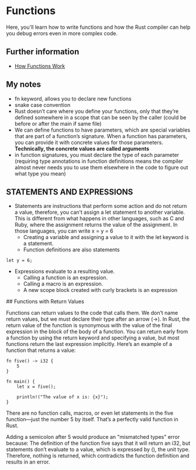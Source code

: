 # Functions

Here, you'll learn how to write functions and how the Rust compiler can help you debug errors even
in more complex code.

## Further information

- [How Functions Work](https://doc.rust-lang.org/book/ch03-03-how-functions-work.html)

## My notes

- fn keyword, allows you to declare new functions
- snake case convention
- Rust doesn’t care where you define your functions, only that they’re defined somewhere in a scope that can be seen by the caller (could be before or after the main if same file)
- We can define functions to have parameters, which are special variables that are part of a function’s signature. When a function has parameters, you can provide it with concrete values for those parameters. **Technically, the concrete values are called arguments**
- in function signatures, you must declare the type of each parameter (requiring type annotations in function definitions means the compiler almost never needs you to use them elsewhere in the code to figure out what type you mean)

## STATEMENTS AND EXPRESSIONS

- Statements are instructions that perform some action and do not return a value, therefore, you can’t assign a let statement to another variable. This is different from what happens in other languages, such as C and Ruby, where the assignment returns the value of the assignment. In those languages, you can write x = y = 6 
  - Creating a variable and assigning a value to it with the let keyword is a statement.
  - Function definitions are also statements

```
let y = 6;
```

- Expressions evaluate to a resulting value.
  - Calling a function is an expression. 
  - Calling a macro is an expression. 
  - A new scope block created with curly brackets is an expression

## Functions with Return Values

Functions can return values to the code that calls them. We don’t name return values, but we must declare their type after an arrow (->). In Rust, the return value of the function is synonymous with the value of the final expression in the block of the body of a function. You can return early from a function by using the return keyword and specifying a value, but most functions return the last expression implicitly. Here’s an example of a function that returns a value:
```
fn five() -> i32 {
    5
}

fn main() {
    let x = five();

    println!("The value of x is: {x}");
}
```

There are no function calls, macros, or even let statements in the five function—just the number 5 by itself. That’s a perfectly valid function in Rust.

Adding a semicolon after 5 would produce an "mismatched types" error because:
The definition of the function five says that it will return an i32, but statements don’t evaluate to a value, which is expressed by (), the unit type. Therefore, nothing is returned, which contradicts the function definition and results in an error.
